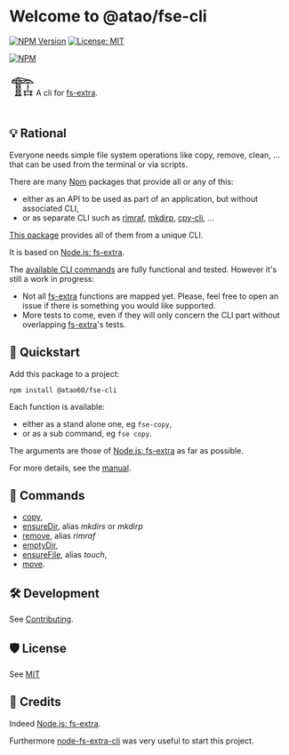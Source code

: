 Welcome to @atao/fse-cli
===
[![NPM Version](https://img.shields.io/npm/v/@atao60/fse-cli?color=#0366d6)](https://github.com/atao60/fse-cli) [![License: MIT](https://img.shields.io/github/license/atao60/fse-cli)](https://github.com/atao60/fse-cli/blob/master/LICENSE)

[![NPM](https://nodei.co/npm/@atao60/fse-cli.png?mini=true)](https://nodei.co/npm/@atao60/fse-cli/)


<span style="font-size:3em;">🏗</span>A cli for [fs-extra](https://github.com/jprichardson/node-fs-extra). 

## 💡 Rational

Everyone needs simple file system operations like copy, remove, clean, ... that can be used from the terminal or via scripts. 

There are many [Npm](https://www.npmjs.com/) packages that provide all or any of this:
- either as an API to be used as part of an application, but without associated CLI,
- or as separate CLI such as [rimraf](https://www.npmjs.com/package/rimraf), [mkdirp](https://www.npmjs.com/package/mkdirp), [cpy-cli](https://www.npmjs.com/package/cpy-cli), ...

[This package](https://www.npmjs.com/package/@atao60/fse-cli) provides all of them from a unique CLI.

It is based on [Node.js: fs-extra](https://github.com/jprichardson/node-fs-extra). 

The [available CLI commands](#-commands) are fully functional and tested. However it's still a work in progress:
* Not all [fs-extra](https://github.com/jprichardson/node-fs-extra) functions are mapped yet. Please, feel free to open an issue if there is something you would like supported.
* More tests to come, even if they will only concern the CLI part without overlapping [fs-extra](https://github.com/jprichardson/node-fs-extra)'s tests.

## 🏁 Quickstart

Add this package to a project:

```
npm install @atao60/fse-cli
```

Each function is available:
- either as a stand alone one, eg `fse-copy`,
- or as a sub command, eg `fse copy`.

The arguments are those of [Node.js: fs-extra](https://github.com/jprichardson/node-fs-extra) as far as possible.

For more details, see the [manual](MANUAL.md).

## 🎹 Commands

- [copy](MANUAL.md#'copy-file-or-directory'),
- [ensureDir](MANUAL.md#'creating-directories'), alias *mkdirs* or *mkdirp*
- [remove](MANUAL.md#'deleting-directories'), alias *rimraf*
- [emptyDir](MANUAL.md#'Cleaning-directories'),
- [ensureFile](MANUAL.md#'creating-files'), alias *touch*,
- [move](MANUAL.md#'move-file-or-directory').

## 🛠️ Development

See [Contributing](CONTRIBUTING.md).

## 🛡 License

See [MIT](LICENSE)

## 📜 Credits

Indeed [Node.js: fs-extra](https://github.com/jprichardson/node-fs-extra).

Furthermore [node-fs-extra-cli](https://www.npmjs.com/package/fs-extra-cli) was very useful to start this project.
